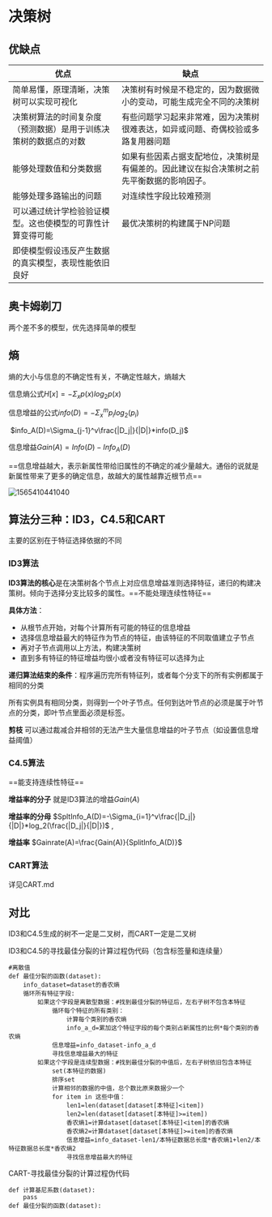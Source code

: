 # 决策树

## 优缺点

| 优点                                                         | 缺点                                                         |
| ------------------------------------------------------------ | ------------------------------------------------------------ |
| 简单易懂，原理清晰，决策树可以实现可视化                     | 决策树有时候是不稳定的，因为数据微小的变动，可能生成完全不同的决策树 |
| 决策树算法的时间复杂度（预测数据）是用于训练决策树的数据点的对数 | 有些问题学习起来非常难，因为决策树很难表达，如异或问题、奇偶校验或多路复用器问题 |
| 能够处理数值和分类数据                                       | 如果有些因素占据支配地位，决策树是有偏差的。因此建议在拟合决策树之前先平衡数据的影响因子。 |
| 能够处理多路输出的问题                                       | 对连续性字段比较难预测                                       |
| 可以通过统计学检验验证模型。这也使模型的可靠性计算变得可能   | 最优决策树的构建属于NP问题                                   |
| 即使模型假设违反产生数据的真实模型，表现性能依旧良好         |                                                              |

## 奥卡姆剃刀

两个差不多的模型，优先选择简单的模型

## 熵

熵的大小与信息的不确定性有关，不确定性越大，熵越大

信息熵公式$H[x]=-\Sigma_xp(x)log_2p(x)$

信息增益的公式$info(D)=-\Sigma^m_xp_ilog_2(p_i)​$

​			$info_A(D)=\Sigma_{j-1}^v\frac{|D_j|}{|D|}*info(D_j)​$

信息增益$Gain(A)=Info(D)-Info_A(D)$ 

==信息增益越大，表示新属性带给旧属性的不确定的减少量越大。通俗的说就是新属性带来了更多的确定信息，故越大的属性越靠近根节点==

![1565410441040](C:\Users\Administrator\AppData\Roaming\Typora\typora-user-images\1565410441040.png) 

## 算法分三种：ID3，C4.5和CART

主要的区别在于特征选择依据的不同

### ID3算法

**ID3算法的核心**是在决策树各个节点上对应信息增益准则选择特征，递归的构建决策树。倾向于选择分支比较多的属性。==不能处理连续性特征== 

**具体方法**：

- 从根节点开始，对每个计算所有可能的特征的信息增益
- 选择信息增益最大的特征作为节点的特征，由该特征的不同取值建立子节点
- 再对子节点调用以上方法，构建决策树
- 直到多有特征的特征增益均很小或者没有特征可以选择为止

**递归算法结束的条件**：程序遍历完所有特征列，或者每个分支下的所有实例都属于相同的分类

所有实例具有相同分类，则得到一个叶子节点。任何到达叶节点的必须是属于叶节点的分类，即叶节点里面必须是标签。

**剪枝** 可以通过裁减合并相邻的无法产生大量信息增益的叶子节点（如设置信息增益阈值）

### C4.5算法

==能支持连续性特征== 

**增益率的分子** 就是ID3算法的增益$Gain(A)$ 

**增益率的分母** $SpltInfo_A(D)=-\Sigma_{i=1}^v\frac{|D_j|}{|D|}*log_2(\frac{|D_j|}{|D|})$  ,

**增益率**              $Gainrate(A)=\frac{Gain(A)}{SplitInfo_A(D)}$ 

### CART算法

详见CART.md

## 对比

ID3和C4.5生成的树不一定是二叉树，而CART一定是二叉树

ID3和C4.5的寻找最佳分裂的计算过程伪代码（包含标签量和连续量）

```
#离散值
def 最佳分裂的函数(dataset):
	info_dataset=dataset的香农熵
	循环所有特征字段:
		如果这个字段是离散型数据：#找到最佳分裂的特征后，左右子树不包含本特征
			循环每个特征的所有类别：
				计算每个类别的香农熵
				info_a_d=累加这个特征字段的每个类别占新属性的比例*每个类别的香农熵
			信息增益=info_dataset-info_a_d
			寻找信息增益最大的特征
		如果这个字段是连续型数据：#找到最佳分裂的中值后，左右子树依旧包含本特征
			set(本特征的数据)
			排序set
			计算相邻的数据的中值，总个数比原来数据少一个
			for item in 这些中值：
				len1=len(dataset[dataset[本特征]<item])
				len2=len(dataset[dataset[本特征]>=item])
				香农熵1=计算dataset[dataset[本特征]<item]的香农熵
				香农熵2=计算dataset[dataset[本特征]>=item]的香农熵
				信息增益=info_dataset-len1/本特征数据总长度*香农熵1+len2/本特征数据总长度*香农熵2
				寻找信息增益最大的特征
```

CART-寻找最佳分裂的计算过程伪代码

```
def 计算基尼系数(dataset):
	pass
def 最佳分裂的函数(dataset):
	
```

